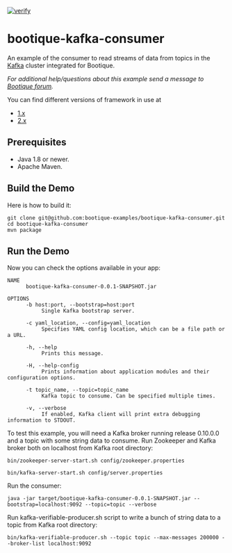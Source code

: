 [![verify](https://github.com/bootique-examples/bootique-kafka-consumer/actions/workflows/verify.yml/badge.svg)](https://github.com/bootique-examples/bootique-kafka-consumer/actions/workflows/verify.yml)

# bootique-kafka-consumer

An example of the consumer to read streams of data from topics in the [Kafka](https://kafka.apache.org) cluster integrated for Bootique.

*For additional help/questions about this example send a message to
[Bootique forum](https://groups.google.com/forum/#!forum/bootique-user).*

You can find different versions of framework in use at
* [1.x](https://github.com/bootique-examples/bootique-kafka-consumer/tree/1.x)
* [2.x](https://github.com/bootique-examples/bootique-kafka-consumer/tree/2.x)

## Prerequisites

* Java 1.8 or newer.
* Apache Maven.

## Build the Demo

Here is how to build it:

	git clone git@github.com:bootique-examples/bootique-kafka-consumer.git
	cd bootique-kafka-consumer
	mvn package

## Run the Demo

Now you can check the options available in your app:

    NAME
          bootique-kafka-consumer-0.0.1-SNAPSHOT.jar
    
    OPTIONS
          -b host:port, --bootstrap=host:port
               Single Kafka bootstrap server.
    
          -c yaml_location, --config=yaml_location
               Specifies YAML config location, which can be a file path or a URL.
    
          -h, --help
               Prints this message.
    
          -H, --help-config
               Prints information about application modules and their configuration options.
    
          -t topic_name, --topic=topic_name
               Kafka topic to consume. Can be specified multiple times.
    
          -v, --verbose
               If enabled, Kafka client will print extra debugging information to STDOUT.
        
    
To test this example, you will need a Kafka broker running release 0.10.0.0 and a topic with some string data to consume. 
Run Zookeeper and Kafka broker both on localhost from Kafka root directory:

    bin/zookeeper-server-start.sh config/zookeeper.properties
    
    bin/kafka-server-start.sh config/server.properties

Run the consumer:

    java -jar target/bootique-kafka-consumer-0.0.1-SNAPSHOT.jar --bootstrap=localhost:9092 --topic=topic --verbose

Run kafka-verifiable-producer.sh script to write a bunch of string data to a topic from Kafka root directory:
    
    bin/kafka-verifiable-producer.sh --topic topic --max-messages 200000 --broker-list localhost:9092
